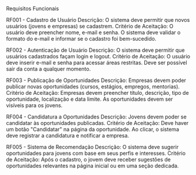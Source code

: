Requisitos Funcionais

RF001 - Cadastro de Usuário
Descrição: O sistema deve permitir que novos usuários (jovens e empresas) se cadastrem. Critério de Aceitação: O usuário deve preencher nome, e-mail e senha. O sistema deve validar o formato do e-mail e informar se o cadastro foi bem-sucedido.

RF002 - Autenticação de Usuário
Descrição: O sistema deve permitir que usuários cadastrados façam login e logout. Critério de Aceitação: O usuário deve inserir e-mail e senha para acessar áreas restritas. Deve ser possível sair da conta a qualquer momento.

RF003 - Publicação de Oportunidades
Descrição: Empresas devem poder publicar novas oportunidades (cursos, estágios, empregos, mentorias). Critério de Aceitação: Empresas devem preencher título, descrição, tipo de oportunidade, localização e data limite. As oportunidades devem ser visíveis para os jovens.

RF004 - Candidatura a Oportunidades
Descrição: Jovens devem poder se candidatar às oportunidades publicadas. Critério de Aceitação: Deve haver um botão "Candidatar" na página da oportunidade. Ao clicar, o sistema deve registrar a candidatura e notificar a empresa.

RF005 - Sistema de Recomendação
Descrição: O sistema deve sugerir oportunidades para jovens com base em seus perfis e interesses. Critério de Aceitação: Após o cadastro, o jovem deve receber sugestões de oportunidades relevantes na página inicial ou em uma seção dedicada.

